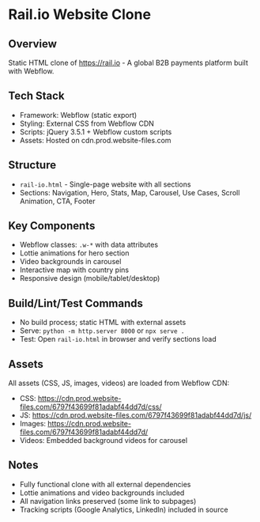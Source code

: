 # Rail.io Website Clone

## Overview
Static HTML clone of https://rail.io - A global B2B payments platform built with Webflow.

## Tech Stack
- Framework: Webflow (static export)
- Styling: External CSS from Webflow CDN
- Scripts: jQuery 3.5.1 + Webflow custom scripts
- Assets: Hosted on cdn.prod.website-files.com

## Structure
- `rail-io.html` - Single-page website with all sections
- Sections: Navigation, Hero, Stats, Map, Carousel, Use Cases, Scroll Animation, CTA, Footer

## Key Components
- Webflow classes: `.w-*` with data attributes
- Lottie animations for hero section
- Video backgrounds in carousel
- Interactive map with country pins
- Responsive design (mobile/tablet/desktop)

## Build/Lint/Test Commands
- No build process; static HTML with external assets
- Serve: `python -m http.server 8000` or `npx serve .`
- Test: Open `rail-io.html` in browser and verify sections load

## Assets
All assets (CSS, JS, images, videos) are loaded from Webflow CDN:
- CSS: https://cdn.prod.website-files.com/6797f43699f81adabf44dd7d/css/
- JS: https://cdn.prod.website-files.com/6797f43699f81adabf44dd7d/js/
- Images: https://cdn.prod.website-files.com/6797f43699f81adabf44dd7d/
- Videos: Embedded background videos for carousel

## Notes
- Fully functional clone with all external dependencies
- Lottie animations and video backgrounds included
- All navigation links preserved (some link to subpages)
- Tracking scripts (Google Analytics, LinkedIn) included in source
